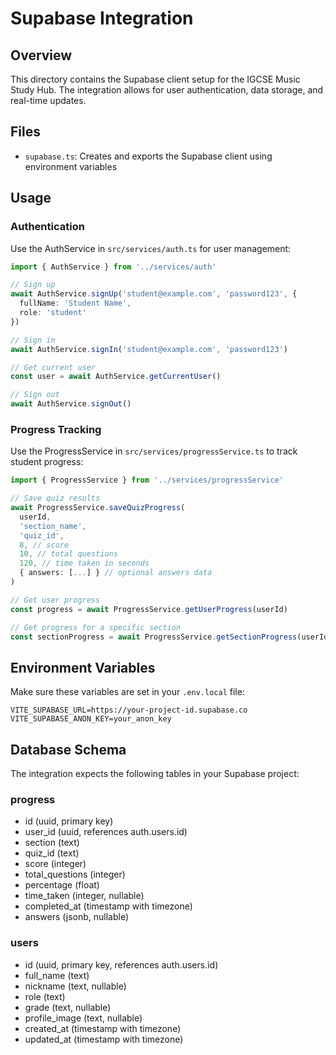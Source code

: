 # Supabase Integration

## Overview
This directory contains the Supabase client setup for the IGCSE Music Study Hub. The integration allows for user authentication, data storage, and real-time updates.

## Files
- `supabase.ts`: Creates and exports the Supabase client using environment variables

## Usage

### Authentication
Use the AuthService in `src/services/auth.ts` for user management:

```typescript
import { AuthService } from '../services/auth'

// Sign up
await AuthService.signUp('student@example.com', 'password123', {
  fullName: 'Student Name',
  role: 'student'
})

// Sign in
await AuthService.signIn('student@example.com', 'password123')

// Get current user
const user = await AuthService.getCurrentUser()

// Sign out
await AuthService.signOut()
```

### Progress Tracking
Use the ProgressService in `src/services/progressService.ts` to track student progress:

```typescript
import { ProgressService } from '../services/progressService'

// Save quiz results
await ProgressService.saveQuizProgress(
  userId,
  'section_name',
  'quiz_id',
  8, // score
  10, // total questions
  120, // time taken in seconds
  { answers: [...] } // optional answers data
)

// Get user progress
const progress = await ProgressService.getUserProgress(userId)

// Get progress for a specific section
const sectionProgress = await ProgressService.getSectionProgress(userId, 'section_name')
```

## Environment Variables
Make sure these variables are set in your `.env.local` file:

```
VITE_SUPABASE_URL=https://your-project-id.supabase.co
VITE_SUPABASE_ANON_KEY=your_anon_key
```

## Database Schema
The integration expects the following tables in your Supabase project:

### progress
- id (uuid, primary key)
- user_id (uuid, references auth.users.id)
- section (text)
- quiz_id (text)
- score (integer)
- total_questions (integer)
- percentage (float)
- time_taken (integer, nullable)
- completed_at (timestamp with timezone)
- answers (jsonb, nullable)

### users
- id (uuid, primary key, references auth.users.id)
- full_name (text)
- nickname (text, nullable)
- role (text)
- grade (text, nullable)
- profile_image (text, nullable)
- created_at (timestamp with timezone)
- updated_at (timestamp with timezone)